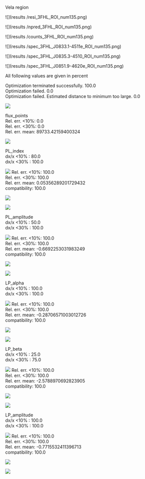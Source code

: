
 Vela region 


 ![](results /resi_3FHL_ROI_num135.png)

 ![](results /npred_3FHL_ROI_num135.png)

 ![](results /counts_3FHL_ROI_num135.png)

 ![](results /spec_3FHL_J0833.1-4511e_ROI_num135.png)

 ![](results /spec_3FHL_J0835.3-4510_ROI_num135.png)

 ![](results /spec_3FHL_J0851.9-4620e_ROI_num135.png)

 All following values are given in percent 

Optimization terminated successfully. 100.0   
Optimization failed. 0.0   
Optimization failed. Estimated distance to minimum too large. 0.0   

 ![](results/Cash_stat_corr.png)

flux_points   
Rel. err. <10%: 0.0   
Rel. err. <30%: 0.0   
Rel. err. mean: 89733.42159400324   

 ![](results/flux_points_errel.png)

PL_index   
dx/x <10% :  80.0   
dx/x <30% :  100.0   

 ![](results/PL_index_corr.png)
Rel. err. <10%: 100.0   
Rel. err. <30%: 100.0   
Rel. err. mean: 0.05356289201729432   
compatibility: 100.0   

 ![](results/PL_index_errel.png)

 ![](results/PL_index_error_errel.png)

PL_amplitude   
dx/x <10% :  50.0   
dx/x <30% :  100.0   

 ![](results/PL_amplitude_corr.png)
Rel. err. <10%: 100.0   
Rel. err. <30%: 100.0   
Rel. err. mean: -0.6692253031983249   
compatibility: 100.0   

 ![](results/PL_amplitude_errel.png)

 ![](results/PL_amplitude_error_errel.png)

LP_alpha   
dx/x <10% :  100.0   
dx/x <30% :  100.0   

 ![](results/LP_alpha_corr.png)
Rel. err. <10%: 100.0   
Rel. err. <30%: 100.0   
Rel. err. mean: -0.28706571003012726   
compatibility: 100.0   

 ![](results/LP_alpha_errel.png)

 ![](results/LP_alpha_error_errel.png)

LP_beta   
dx/x <10% :  25.0   
dx/x <30% :  75.0   

 ![](results/LP_beta_corr.png)
Rel. err. <10%: 100.0   
Rel. err. <30%: 100.0   
Rel. err. mean: -2.5788970692823905   
compatibility: 100.0   

 ![](results/LP_beta_errel.png)

 ![](results/LP_beta_error_errel.png)

LP_amplitude   
dx/x <10% :  100.0   
dx/x <30% :  100.0   

 ![](results/LP_amplitude_corr.png)
Rel. err. <10%: 100.0   
Rel. err. <30%: 100.0   
Rel. err. mean: -0.7715532411396713   
compatibility: 100.0   

 ![](results/LP_amplitude_errel.png)

 ![](results/LP_amplitude_error_errel.png)
